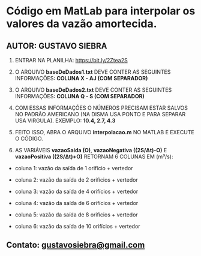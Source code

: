 # Código em MatLab para interpolar os valores da vazão amortecida.

## AUTOR: GUSTAVO SIEBRA

1. ENTRAR NA PLANILHA: https://bit.ly/2Ztea2S

2. O ARQUIVO **baseDeDados1.txt** DEVE CONTER AS SEGUINTES INFORMAÇÕES: __**COLUNA X - AJ (COM SEPARADOR)**__

3. O ARQUIVO **baseDeDados2.txt** DEVE CONTER AS SEGUINTES INFORMAÇÕES: __**COLUNA Q - S (COM SEPARADOR)**__

4. COM ESSAS INFORMAÇÕES O NÚMEROS PRECISAM ESTAR SALVOS NO PADRÃO AMERICANO (NA DISMA USA PONTO E PARA SEPARAR USA VIRGULA). EXEMPLO: **10.4, 2.7, 4.3**

5. FEITO ISSO, ABRA O ARQUIVO **interpolacao.m** NO MATLAB E EXECUTE O CÓDIGO. 

6. AS VARIÁVEIS **vazaoSaida (O)**, **vazaoNegativa ((2S/Δt)-O)** E **vazaoPositiva ((2S/Δt)+O)** RETORNAM 6 COLUNAS EM (m³/s):
 <ul><li> coluna 1: vazão da saída de 1 orifício + vertedor</ul></li>
 <ul><li> coluna 2: vazão da saída de 2 orifícios + vertedor</ul></li>
 <ul><li> coluna 3: vazão da saída de 4 orifícios + vertedor</ul></li>
 <ul><li> coluna 4: vazão da saída de 6 orifícios + vertedor</ul></li>
 <ul><li> coluna 5: vazão da saída de 8 orifícios + vertedor</ul></li>
 <ul><li> coluna 6: vazão da saída de 10 orifícios + vertedor</ul></li>

## Contato: gustavosiebra@gmail.com